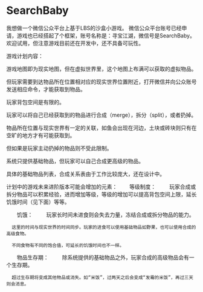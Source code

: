 SearchBaby
==========

  我想做一个微信公众平台上基于LBS的沙盒小游戏。
  微信公众平台账号已经申请，游戏也已经搭起了个框架，账号名称是：寻宝江湖，微信号是SearchBaby。
  欢迎试用，但注意游戏目前还在开发中，还不具备可玩性。

游戏计划内容：

  游戏地图即为现实地图，但在虚拟世界里，这个地图上布满可以获取的虚拟物品。
  
  但玩家需要到达物品所在位置相对应的现实世界位置附近，打开微信并向公众账号发送相应命令，才能获取到物品。
  
  玩家背包空间是有限的。
  
  玩家可以将自己已经获取到的物品进行合成（merge），拆分（split），或者扔掉。
  
  物品所在位置与现实世界有一定的关联，如鱼会出现在河边，土块或砖块则只有在空旷的地方才有可能获取到。
  
  但如果是玩家主动扔掉的物品则不受此限制。
  
  系统只提供基础物品，但玩家可以自己合成更高级的物品。
  
  具体的基础物品列表，合成关系表由于工作比较庞大，还在设计中。
  


计划中的游戏未来进阶版本可能会增加的元素：
　　等级制度：
　　
      玩家合成或拆分物品可以积累经验，进而增加等级，等级的增加可以提高背包空间上限，延长饥饿时间（见下面）等等。
      
　　饥饿：
　　
      玩家长时间未进食则会失去力量，冻结合成或拆分物品的能力。
      
      这里的时间与现实世界的时间同步。玩家的进食可以使用基础物品如野果，也可以使用合成的高级食物。
      
      不同食物有不同的饱合值，可延长的饥饿时间也不一样。
      
　　物品生存期：
　　
      除系统提供的基础物品之外，玩家合成的高级物品会有一个生存期。
      
      超过生存期将变成其他物品或消失。如“米饭”，过两天之后会变成“发霉的米饭”，再过三天则会消息。
      

